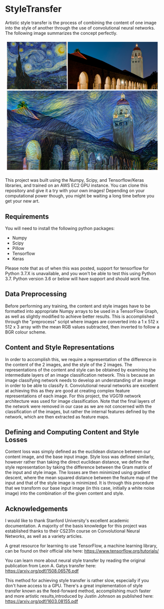 # StyleTransfer

Artistic style transfer is the process of combining the content of one image into the style of another through the use of convolutional neural networks. The following image summarizes the concept perfectly.

<p align="center">
  <img src="Images/stanford.png?raw=true" title="Starry Night combined with Stanford's Hoover Tower, image taken from Stanford's CS231n course" alt="Style Transfer Image"/>
</p>

This project was built using the Numpy, Scipy, and Tensorflow/Keras libraries, and trained on an AWS EC2 GPU instance. You can clone this repository and give it a try with your own images! Depending on your computational power though, you might be waiting a long time before you get your new art.

## Requirements

You will need to install the following python packages:

 * Numpy
 * Scipy
 * Pillow
 * Tensorflow
 * Keras

Please note that as of when this was posted, support for tensorflow for Python 3.7.X is unavailable, and you won't be able to test this using Python 3.7. Python version 3.6 or below will have support and should work fine.

## Data Preprocessing

Before performing any training, the content and style images have to be formatted into appropriate Numpy arrays to be used in a TensorFlow Graph, as well as slightly modified to achieve better results. This is accomplished through the "preprocess" script where images are converted into a 1 x 512 x 512 x 3 array with the mean RGB values subtracted, then inverted to follow a BGR colour scheme.

## Content and Style Representations

In order to accomplish this, we require a representation of the difference in the content of the 2 images, and the style of the 2 images. The representations of the content and style can be obtained by examining the intermediate layers of an image classification network. This is because an image classifying network needs to develop an understanding of an image in order to be able to classify it. Convolutional neural networks are excellent at achieving this as they are good at creating complex feature representations of each image. For this project, the VGG19 network architecture was used for image classification. Note that the final layers of the network were removed in our case as we are not concerned with the classification of the images, but rather the internal features defined by the network, which are then extracted as feature maps.

## Defining and Computing Content and Style Losses

Content loss was simply defined as the euclidean distance between our content image, and the base input image. Style loss was defined similarly, however rather than taking the direct euclidean distance, we define the style representation by taking the difference between the Gram matrix of the input and style image. The losses are then minimized using gradient descent, where the mean squared distance between the feature map of the input and that of the style image is minimized. It is through this procedure that we transform our base input image (in this case, initially a white noise image) into the combination of the given content and style.

## Acknowledgements

I would like to thank Stanford University's excellent academic documentation. A majority of the basis knowledge for this project was established thanks to their CS231n course on Convolutional Neural Networks, as well as a variety articles.

A great resource for learning to use TensorFlow, a machine learning library, can be found on their official site here: https://www.tensorflow.org/tutorials/

You can learn more about neural style transfer by reading the original publication from Leon A. Gatys transfer here: https://arxiv.org/pdf/1508.06576.pdf

This method for achieving style transfer is rather slow, especially if you don't have access to a GPU. There's a great implementation of style transfer known as the feed-forward method, accomplishing much faster and more artistic results,introduced by Justin Johnson as published here: https://arxiv.org/pdf/1603.08155.pdf


